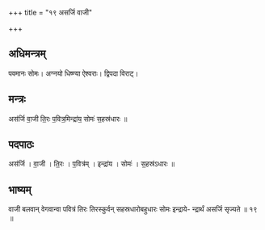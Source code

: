 +++
title = "१९ असर्जि वाजी"

+++
## अधिमन्त्रम्
पवमानः सोमः। अग्नयो धिष्ण्या ऐश्वराः। द्विपदा विराट्।

## मन्त्रः
अस॑र्जि वा॒जी ति॒रः प॒वित्र॒मिन्द्रा॑य॒ सोमः॑ स॒हस्र॑धारः ॥

## पदपाठः
अस॑र्जि । वा॒जी । ति॒रः । प॒वित्र॑म् । इन्द्रा॑य । सोमः॑ । स॒हस्र॑ऽधारः ॥

## भाष्यम्
वाजी बलवान् वेगवान्वा पवित्रं तिरः तिरस्कुर्वन् सहस्रधारोबहुधारः सोमः इन्द्राये- न्द्रार्थं असर्जि सृज्यते ॥ १९ ॥